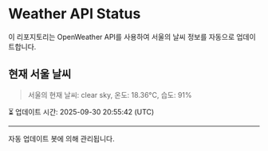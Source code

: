 
# Weather API Status

이 리포지토리는 OpenWeather API를 사용하여 서울의 날씨 정보를 자동으로 업데이트합니다.

## 현재 서울 날씨
> 서울의 현재 날씨: clear sky, 온도: 18.36°C, 습도: 91%

⏳ 업데이트 시간: 2025-09-30 20:55:42 (UTC)

---
자동 업데이트 봇에 의해 관리됩니다.

